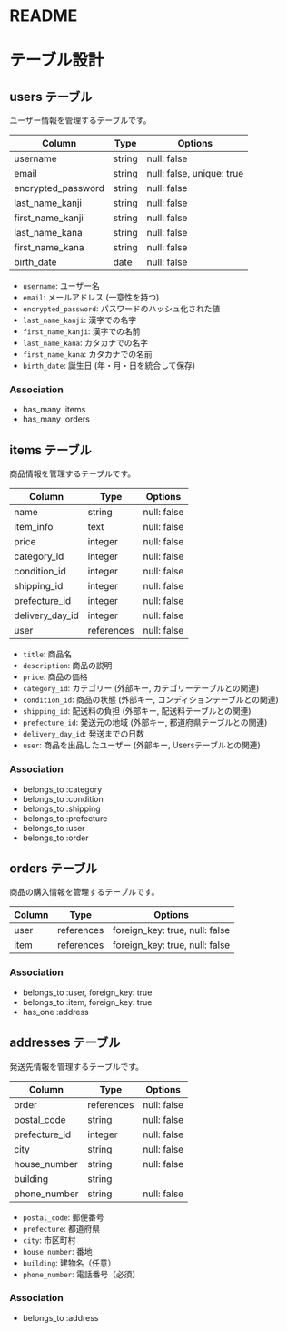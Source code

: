 # README
# テーブル設計

## users テーブル

ユーザー情報を管理するテーブルです。

| Column             | Type    | Options                       |
| ------------------ | ------- | ----------------------------- |
| username           | string  | null: false                   |
| email              | string  | null: false, unique: true     |
| encrypted_password | string  | null: false                   |
| last_name_kanji    | string  | null: false                   |
| first_name_kanji   | string  | null: false                   |
| last_name_kana     | string  | null: false                   |
| first_name_kana    | string  | null: false                   |
| birth_date         | date    | null: false                   |

- `username`: ユーザー名
- `email`: メールアドレス (一意性を持つ)
- `encrypted_password`: パスワードのハッシュ化された値
- `last_name_kanji`: 漢字での名字
- `first_name_kanji`: 漢字での名前
- `last_name_kana`: カタカナでの名字
- `first_name_kana`: カタカナでの名前
- `birth_date`: 誕生日 (年・月・日を統合して保存)

### Association
- has_many :items
- has_many :orders

## items テーブル

商品情報を管理するテーブルです。

| Column           | Type       | Options       |
| ---------------- | ---------- | ------------- |
| name             | string     | null: false   |
| item_info        | text       | null: false   |
| price            | integer    | null: false   |
| category_id      | integer    | null: false   |
| condition_id     | integer    | null: false   |
| shipping_id      | integer    | null: false   |
| prefecture_id    | integer    | null: false   |
| delivery_day_id  | integer    | null: false   |
| user             | references | null: false   |

- `title`: 商品名
- `description`: 商品の説明
- `price`: 商品の価格
- `category_id`: カテゴリー (外部キー, カテゴリーテーブルとの関連)
- `condition_id`: 商品の状態 (外部キー, コンディションテーブルとの関連)
- `shipping_id`: 配送料の負担 (外部キー, 配送料テーブルとの関連)
- `prefecture_id`: 発送元の地域 (外部キー, 都道府県テーブルとの関連)
- `delivery_day_id`: 発送までの日数
- `user`: 商品を出品したユーザー (外部キー, Usersテーブルとの関連)

### Association
- belongs_to :category
- belongs_to :condition
- belongs_to :shipping
- belongs_to :prefecture
- belongs_to :user
- belongs_to :order

## orders テーブル

商品の購入情報を管理するテーブルです。

| Column      | Type       | Options                        |
| ----------- | ---------- | ------------------------------ |
| user        | references | foreign_key: true, null: false |
| item        | references | foreign_key: true, null: false |

### Association
- belongs_to :user, foreign_key: true
- belongs_to :item, foreign_key: true
- has_one :address

## addresses テーブル

発送先情報を管理するテーブルです。

| Column           | Type       | Options                        |
| ---------------- | ---------- | ------------------------------ |
| order            | references | null: false                    |
| postal_code      | string     | null: false                    |
| prefecture_id    | integer    | null: false                    |
| city             | string     | null: false                    |
| house_number     | string     | null: false                    |
| building         | string     |                                |
| phone_number     | string     | null: false                    |

- `postal_code`: 郵便番号
- `prefecture`: 都道府県
- `city`: 市区町村
- `house_number`: 番地
- `building`: 建物名（任意）
- `phone_number`: 電話番号（必須）

### Association
- belongs_to :address
